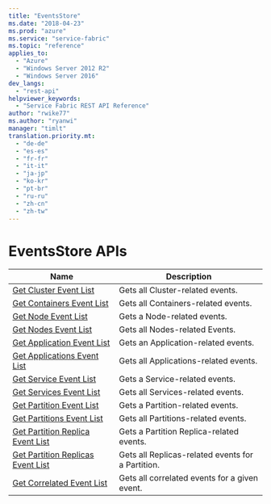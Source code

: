```yaml
---
title: "EventsStore"
ms.date: "2018-04-23"
ms.prod: "azure"
ms.service: "service-fabric"
ms.topic: "reference"
applies_to: 
  - "Azure"
  - "Windows Server 2012 R2"
  - "Windows Server 2016"
dev_langs: 
  - "rest-api"
helpviewer_keywords: 
  - "Service Fabric REST API Reference"
author: "rwike77"
ms.author: "ryanwi"
manager: "timlt"
translation.priority.mt: 
  - "de-de"
  - "es-es"
  - "fr-fr"
  - "it-it"
  - "ja-jp"
  - "ko-kr"
  - "pt-br"
  - "ru-ru"
  - "zh-cn"
  - "zh-tw"
---
```

# EventsStore APIs

| Name | Description |
| --- | --- |
| [Get Cluster Event List](sfclient-api-getclustereventlist.md) | Gets all Cluster-related events.<br/> |
| [Get Containers Event List](sfclient-api-getcontainerseventlist.md) | Gets all Containers-related events.<br/> |
| [Get Node Event List](sfclient-api-getnodeeventlist.md) | Gets a Node-related events.<br/> |
| [Get Nodes Event List](sfclient-api-getnodeseventlist.md) | Gets all Nodes-related Events.<br/> |
| [Get Application Event List](sfclient-api-getapplicationeventlist.md) | Gets an Application-related events.<br/> |
| [Get Applications Event List](sfclient-api-getapplicationseventlist.md) | Gets all Applications-related events.<br/> |
| [Get Service Event List](sfclient-api-getserviceeventlist.md) | Gets a Service-related events.<br/> |
| [Get Services Event List](sfclient-api-getserviceseventlist.md) | Gets all Services-related events.<br/> |
| [Get Partition Event List](sfclient-api-getpartitioneventlist.md) | Gets a Partition-related events.<br/> |
| [Get Partitions Event List](sfclient-api-getpartitionseventlist.md) | Gets all Partitions-related events.<br/> |
| [Get Partition Replica Event List](sfclient-api-getpartitionreplicaeventlist.md) | Gets a Partition Replica-related events.<br/> |
| [Get Partition Replicas Event List](sfclient-api-getpartitionreplicaseventlist.md) | Gets all Replicas-related events for a Partition.<br/> |
| [Get Correlated Event List](sfclient-api-getcorrelatedeventlist.md) | Gets all correlated events for a given event.<br/> |

